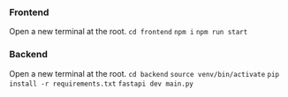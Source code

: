 ### Frontend
Open a new terminal at the root.
`cd frontend`
`npm i`
`npm run start`



### Backend
Open a new terminal at the root.
`cd backend`
`source venv/bin/activate`
`pip install -r requirements.txt`
`fastapi dev main.py`


